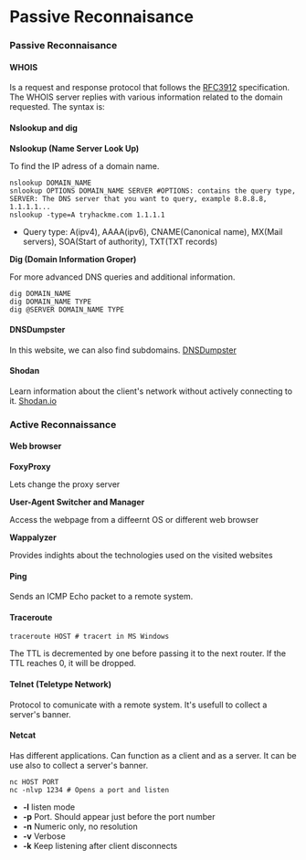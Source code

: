 # Passive Reconnaisance

### Passive Reconnaisance[​](broken-reference) <a href="#passive-reconnaisance" id="passive-reconnaisance"></a>

#### WHOIS[​](broken-reference) <a href="#whois" id="whois"></a>

Is a request and response protocol that follows the [RFC3912](https://www.ietf.org/rfc/rfc3912.txt) specification. The WHOIS server replies with various information related to the domain requested. The syntax is:

#### Nslookup and dig[​](broken-reference) <a href="#nslookup-and-dig" id="nslookup-and-dig"></a>

**Nslookup (Name Server Look Up)**[**​**](broken-reference)

To find the IP adress of a domain name.

```
nslookup DOMAIN_NAME
snlookup OPTIONS DOMAIN_NAME SERVER #OPTIONS: contains the query type, SERVER: The DNS server that you want to query, example 8.8.8.8, 1.1.1.1...
nslookup -type=A tryhackme.com 1.1.1.1
```

* Query type: A(ipv4), AAAA(ipv6), CNAME(Canonical name), MX(Mail servers), SOA(Start of authority), TXT(TXT records)

**Dig (Domain Information Groper)**[**​**](broken-reference)

For more advanced DNS queries and additional information.

```
dig DOMAIN_NAME
dig DOMAIN_NAME TYPE
dig @SERVER DOMAIN_NAME TYPE
```

#### DNSDumpster[​](broken-reference) <a href="#dnsdumpster" id="dnsdumpster"></a>

In this website, we can also find subdomains. [DNSDumpster](https://dnsdumpster.com/)

#### Shodan[​](broken-reference) <a href="#shodan" id="shodan"></a>

Learn information about the client's network without actively connecting to it. [Shodan.io](https://www.shodan.io/)

### Active Reconnaissance[​](broken-reference) <a href="#active-reconnaissance" id="active-reconnaissance"></a>

#### Web browser[​](broken-reference) <a href="#web-browser" id="web-browser"></a>

**FoxyProxy**[**​**](broken-reference)

Lets change the proxy server

**User-Agent Switcher and Manager**[**​**](broken-reference)

Access the webpage from a diffeernt OS or different web browser

**Wappalyzer**[**​**](broken-reference)

Provides indights about the technologies used on the visited websites

#### Ping[​](broken-reference) <a href="#ping" id="ping"></a>

Sends an ICMP Echo packet to a remote system.

#### Traceroute[​](broken-reference) <a href="#traceroute" id="traceroute"></a>

```
traceroute HOST # tracert in MS Windows
```

The TTL is decremented by one before passing it to the next router. If the TTL reaches 0, it will be dropped.

#### Telnet (Teletype Network)[​](broken-reference) <a href="#telnet-teletype-network" id="telnet-teletype-network"></a>

Protocol to comunicate with a remote system. It's usefull to collect a server's banner.

#### Netcat[​](broken-reference) <a href="#netcat" id="netcat"></a>

Has different applications. Can function as a client and as a server. It can be use also to collect a server's banner.

```
nc HOST PORT    
nc -nlvp 1234 # Opens a port and listen
```

* **-l** listen mode
* **-p** Port. Should appear just before the port number
* **-n** Numeric only, no resolution
* **-v** Verbose
* **-k** Keep listening after client disconnects
